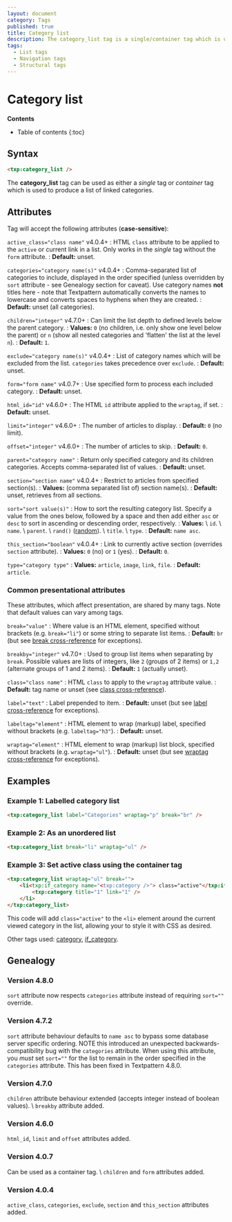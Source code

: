 ```yaml
---
layout: document
category: Tags
published: true
title: Category list
description: The category_list tag is a single/container tag which is used to produce a list of linked categories.
tags:
  - List tags
  - Navigation tags
  - Structural tags
---
```


# Category list

**Contents**

* Table of contents
{:toc}

## Syntax

~~~ html
<txp:category_list />
~~~

The **category_list** tag can be used as either a *single* tag or *container* tag which is used to produce a list of linked categories.

## Attributes

Tag will accept the following attributes (**case-sensitive**):

`active_class="class name"` <span class="footnote warning">v4.0.4+</span>
: HTML `class` attribute to be applied to the `active` or current link in a list. Only works in the *single* tag without the `form` attribute.
: **Default:** unset.

`categories="category name(s)"` <span class="footnote warning">v4.0.4+</span>
: Comma-separated list of categories to include, displayed in the order specified (unless overridden by `sort` attribute - see Genealogy section for caveat). Use category names **not** titles here - note that Textpattern automatically converts the names to lowercase and converts spaces to hyphens when they are created.
: **Default:** unset (all categories).

`children="integer"` <span class="footnote warning">v4.7.0+</span>
: Can limit the list depth to defined levels below the parent category.
: **Values:** `0` (no children, i.e. only show one level below the parent) or `n` (show all nested categories and 'flatten' the list at the level `n`).
: **Default:** `1`.

`exclude="category name(s)"` <span class="footnote warning">v4.0.4+</span>
: List of category names which will be excluded from the list. `categories` takes precedence over `exclude`.
: **Default:** unset.

`form="form name"` <span class="footnote warning">v4.0.7+</span>
: Use specified form to process each included category.
: **Default:** unset.

`html_id="id"` <span class="footnote warning">v4.6.0+</span>
: The HTML `id` attribute applied to the `wraptag`, if set.
: **Default:** unset.

`limit="integer"` <span class="footnote warning">v4.6.0+</span>
: The number of articles to display.
: **Default:** `0` (no limit).

`offset="integer"` <span class="footnote warning">v4.6.0+</span>
: The number of articles to skip.
: **Default:** `0`.

`parent="category name"`
: Return only specified category and its children categories. Accepts comma-separated list of values.
: **Default:** unset.

`section="section name"` <span class="footnote warning">v4.0.4+</span>
: Restrict to articles from specified section(s).
: **Values:** (comma separated list of) section name(s).
: **Default:** unset, retrieves from all sections.

`sort="sort value(s)"`
: How to sort the resulting category list. Specify a value from the ones below, followed by a space and then add either `asc` or `desc` to sort in ascending or descending order, respectively.
: **Values:** \\
`id`. \\
`name`. \\
`parent`. \\
`rand()` ([random](https://dev.mysql.com/doc/refman/5.7/en/mathematical-functions.html#function_rand)). \\
`title`. \\
`type`.
: **Default:** `name asc`.

`this_section="boolean"` <span class="footnote warning">v4.0.4+</span>
: Link to currently active section (overrides `section` attribute).
: **Values:** `0` (no) or `1` (yes).
: **Default:** `0`.

`type="category type"`
: **Values:** `article`, `image`, `link`, `file`.
: **Default:** `article`.

### Common presentational attributes

These attributes, which affect presentation, are shared by many tags. Note that default values can vary among tags.

`break="value"`
: Where value is an HTML element, specified without brackets (e.g. `break="li"`) or some string to separate list items.
: **Default:** `br` (but see [break cross-reference](/tags/tag-attributes-cross-reference#break) for exceptions).

`breakby="integer"` <span class="footnote warning">v4.7.0+</span>
: Used to group list items when separating by `break`. Possible values are lists of integers, like `2` (groups of 2 items) or `1,2` (alternate groups of 1 and 2 items).
: **Default:** `1` (actually unset).

`class="class name"`
: HTML `class` to apply to the `wraptag` attribute value.
: **Default:** tag name or unset (see [class cross-reference](/tags/tag-attributes-cross-reference#class)).

`label="text"`
: Label prepended to item.
: **Default:** unset (but see [label cross-reference](/tags/tag-attributes-cross-reference#label) for exceptions).

`labeltag="element"`
: HTML element to wrap (markup) label, specified without brackets (e.g. `labeltag="h3"`).
: **Default:** unset.

`wraptag="element"`
: HTML element to wrap (markup) list block, specified without brackets (e.g. `wraptag="ul"`).
: **Default:** unset (but see [wraptag cross-reference](/tags/tag-attributes-cross-reference#wraptag) for exceptions).

## Examples

### Example 1: Labelled category list

~~~ html
<txp:category_list label="Categories" wraptag="p" break="br" />
~~~

### Example 2: As an unordered list

~~~ html
<txp:category_list break="li" wraptag="ul" />
~~~

### Example 3: Set active class using the container tag

~~~ html
<txp:category_list wraptag="ul" break="">
    <li<txp:if_category name="<txp:category />"> class="active"</txp:if_category>>
        <txp:category title="1" link="1" />
    </li>
</txp:category_list>
~~~

This code will add `class="active"` to the `<li>` element around the current viewed category in the list, allowing your to style it with CSS as desired.

Other tags used: [category](/tags/category), [if_category](/tags/if_category).

## Genealogy

### Version 4.8.0

`sort` attribute now respects `categories` attribute instead of requiring `sort=""` override.

### Version 4.7.2

`sort` attribute behaviour defaults to `name asc` to bypass some database server specific ordering. NOTE this introduced an unexpected backwards-compatibility bug with the `categories` attribute. When using this attribute, you *must* set `sort=""` for the list to remain in the order specified in the `categories` attribute. This has been fixed in Textpattern 4.8.0.

### Version 4.7.0

`children` attribute behaviour extended (accepts integer instead of boolean values). \\
`breakby` attribute added.

### Version 4.6.0

`html_id`, `limit` and `offset` attributes added.

### Version 4.0.7

Can be used as a container tag. \\
`children` and `form` attributes added.

### Version 4.0.4

`active_class`, `categories`, `exclude`, `section` and `this_section` attributes added.
